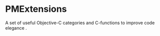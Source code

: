 PMExtensions
============

A set of useful Objective-C categories and C-functions to improve code elegance .

